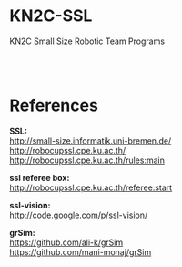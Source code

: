 KN2C-SSL
========

KN2C Small Size Robotic Team Programs

<br> <br>

References
========

<b> SSL: </b>  <br>
http://small-size.informatik.uni-bremen.de/  <br>
http://robocupssl.cpe.ku.ac.th/  <br>
http://robocupssl.cpe.ku.ac.th/rules:main  <br>

<b> ssl referee box: </b>  <br>
http://robocupssl.cpe.ku.ac.th/referee:start  <br>

<b> ssl-vision: </b>  <br>
http://code.google.com/p/ssl-vision/

<b> grSim: </b>  <br>
https://github.com/ali-k/grSim  <br>
https://github.com/mani-monaj/grSim

